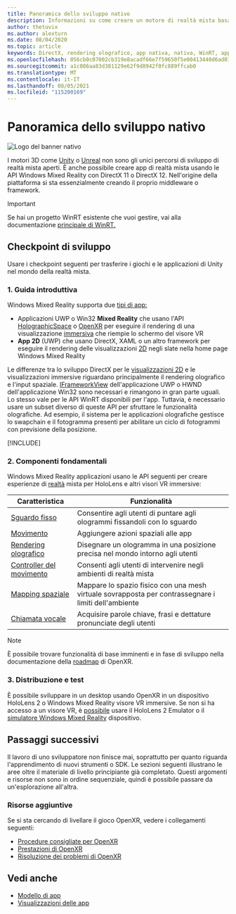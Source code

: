 ```yaml
---
title: Panoramica dello sviluppo nativo
description: Informazioni su come creare un motore di realtà mista basato su DirectX usando direttamente Windows Mixed Reality API.
author: thetuvix
ms.author: alexturn
ms.date: 08/04/2020
ms.topic: article
keywords: DirectX, rendering olografico, app nativa, nativa, WinRT, app WinRT, API della piattaforma, motore personalizzato, middleware, visore VR di realtà mista, visore VR di realtà mista windows, visore VR di realtà virtuale
ms.openlocfilehash: 056cb0c07002cb319e8acadf66e7f59650f5e00413440d6ad0103aa8ee936400
ms.sourcegitcommit: a1c086aa83d381129e62f9d8942f0fc889ffcab0
ms.translationtype: MT
ms.contentlocale: it-IT
ms.lasthandoff: 08/05/2021
ms.locfileid: "115200169"
---
```

# <a name="native-development-overview"></a>Panoramica dello sviluppo nativo

![Logo del banner nativo](../images/native_logo_banner.png)

I motori 3D come [Unity](../unity/unity-development-overview.md) o [Unreal](../unreal/unreal-development-overview.md) non sono gli unici percorsi di sviluppo di realtà mista aperti. È anche possibile creare app di realtà mista usando le API Windows Mixed Reality con DirectX 11 o DirectX 12. Nell'origine della piattaforma si sta essenzialmente creando il proprio middleware o framework. 

> [!IMPORTANT]
> Se hai un progetto WinRT esistente che vuoi gestire, vai alla documentazione [principale di WinRT.](creating-a-holographic-directx-project.md) 

## <a name="development-checkpoints"></a>Checkpoint di sviluppo

Usare i checkpoint seguenti per trasferire i giochi e le applicazioni di Unity nel mondo della realtà mista.

### <a name="1-getting-started"></a>1. Guida introduttiva

Windows Mixed Reality supporta due [tipi di app:](../../design/app-views.md)
* Applicazioni UWP o Win32 **Mixed Reality** che usano l'API [HolographicSpace](getting-a-holographicspace.md) o [OpenXR](openxr.md) per eseguire il rendering di una visualizzazione [immersiva](../../design/app-views.md) che riempie lo schermo del visore VR
* **App 2D** (UWP) che usano DirectX, XAML o un altro framework per eseguire il rendering delle visualizzazioni [2D](../../design/app-views.md#2d-views) negli slate nella home page Windows Mixed Reality

Le differenze tra lo sviluppo DirectX per le [visualizzazioni 2D](../../design/app-views.md) e le visualizzazioni immersive riguardano principalmente il rendering olografico e l'input spaziale. [IFrameworkView](/uwp/api/Windows.ApplicationModel.Core.IFrameworkView) dell'applicazione UWP o HWND dell'applicazione Win32 sono necessari e rimangono in gran parte uguali. Lo stesso vale per le API WinRT disponibili per l'app. Tuttavia, è necessario usare un subset diverso di queste API per sfruttare le funzionalità olografiche. Ad esempio, il sistema per le applicazioni olografiche gestisce lo swapchain e il fotogramma presenti per abilitare un ciclo di fotogrammi con previsione della posizione.

[!INCLUDE[](../includes/native-getting-started.md)]

### <a name="2-core-building-blocks"></a>2. Componenti fondamentali

Windows Mixed Reality applicazioni usano le API seguenti per creare esperienze di [realtà](../../discover/mixed-reality.md) mista per HoloLens e altri visori VR immersive:

|  Caratteristica  |  Funzionalità  |
| --- | --- |
| [Sguardo fisso](../../design/gaze-and-commit.md) | Consentire agli utenti di puntare agli ologrammi fissandoli con lo sguardo |
| [Movimento](../../design/gaze-and-commit.md#composite-gestures) | Aggiungere azioni spaziali alle app |
| [Rendering olografico](../platform-capabilities-and-apis/rendering.md) | Disegnare un ologramma in una posizione precisa nel mondo intorno agli utenti |
| [Controller del movimento](../../design/motion-controllers.md) | Consenti agli utenti di intervenire negli ambienti di realtà mista |
| [Mapping spaziale](../../design/spatial-mapping.md) | Mappare lo spazio fisico con una mesh virtuale sovrapposta per contrassegnare i limiti dell'ambiente |
| [Chiamata vocale](../../design/voice-input.md) | Acquisire parole chiave, frasi e dettature pronunciate degli utenti |
 
> [!NOTE]
> È possibile trovare funzionalità di base imminenti e in fase di sviluppo nella documentazione della [roadmap](openxr.md#roadmap) di OpenXR.

### <a name="3-deploying-and-testing"></a>3. Distribuzione e test

È possibile sviluppare in un desktop usando OpenXR in un dispositivo HoloLens 2 o Windows Mixed Reality visore VR immersive.  Se non si ha accesso a un visore VR, è [possibile](../platform-capabilities-and-apis/using-the-hololens-emulator.md) usare il HoloLens 2 Emulator o il [simulatore Windows Mixed Reality](../platform-capabilities-and-apis/using-the-windows-mixed-reality-simulator.md) dispositivo.

## <a name="whats-next"></a>Passaggi successivi

Il lavoro di uno sviluppatore non finisce mai, soprattutto per quanto riguarda l'apprendimento di nuovi strumenti o SDK. Le sezioni seguenti illustrano le aree oltre il materiale di livello principiante già completato. Questi argomenti e risorse non sono in ordine sequenziale, quindi è possibile passare da un'esplorazione all'altra.

### <a name="additional-resources"></a>Risorse aggiuntive

Se si sta cercando di livellare il gioco OpenXR, vedere i collegamenti seguenti:

* [Procedure consigliate per OpenXR](openxr-best-practices.md)
* [Prestazioni di OpenXR](openxr-performance.md)
* [Risoluzione dei problemi di OpenXR](openxr-troubleshooting.md)

## <a name="see-also"></a>Vedi anche
* [Modello di app](../../design/app-model.md)
* [Visualizzazioni delle app](../../design/app-views.md)
